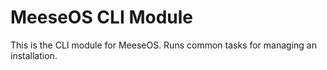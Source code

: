 # MeeseOS CLI Module

This is the CLI module for MeeseOS. Runs common tasks for managing an installation.
